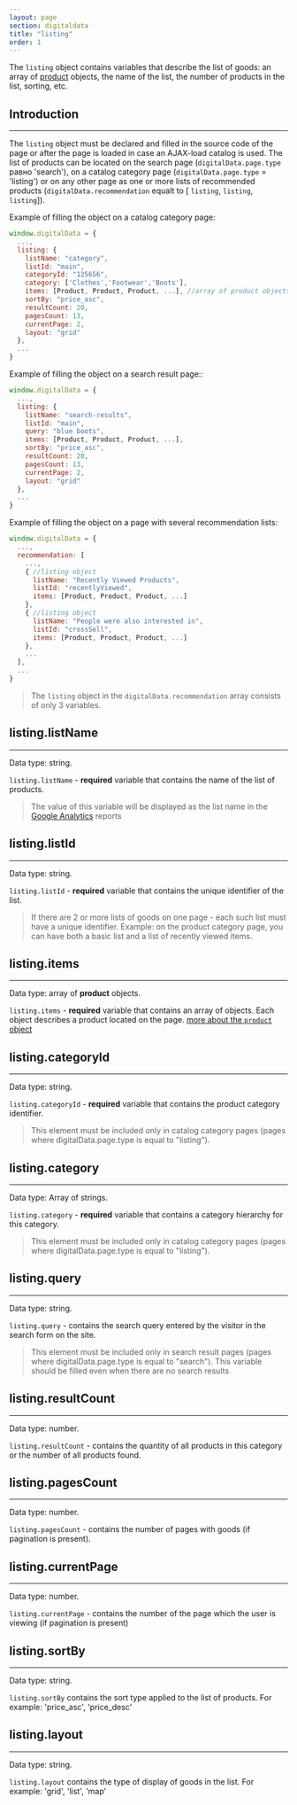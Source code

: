 ```yaml
---
layout: page
section: digitaldata
title: "listing"
order: 1
---
```


The `listing` object contains variables that describe the list of goods: an array of [product](/digitaldata/product) objects, the name of the list, the number of products in the list, sorting, etc.

## Introduction
------
The `listing` object must be declared and filled in the source code of the page or after the page is loaded in case an AJAX-load catalog is used. The list of products can be located on the search page (`digitalData.page.type` равно 'search'), on a catalog category page (`digitalData.page.type` = 'listing') or on any other page as one or more lists of recommended products (`digitalData.recommendation` equalt to [ `listing`, `listing`, `listing`]).

Example of filling the object on a catalog category page:
```javascript
window.digitalData = {
  ...,
  listing: {
    listName: "category",
    listId: "main",
    categoryId: "125656",
    category: ['Clothes','Footwear','Boots'],
    items: [Product, Product, Product, ...], //array of product objects
    sortBy: "price_asc",
    resultCount: 20,
    pagesCount: 13,
    currentPage: 2,
    layout: "grid"
  },
  ...
}
```

Example of filling the object on a search result page::
```javascript
window.digitalData = {
  ...,
  listing: {
    listName: "search-results",
    listId: "main",
    query: "blue boots",
    items: [Product, Product, Product, ...],
    sortBy: "price_asc",
    resultCount: 20,
    pagesCount: 13,
    currentPage: 2,
    layout: "grid"
  },
  ...
}
```

Example of filling the object on a page with several recommendation lists:
```javascript
window.digitalData = {
  ...,
  recommendation: [
    ...,
    { //listing object
      listName: "Recently Viewed Products",
      listId: "recentlyViewed",
      items: [Product, Product, Product, ...]
    },
    { //listing object
      listName: "People were also interested in",
      listId: "crossSell",
      items: [Product, Product, Product, ...]
    },
    ...
  ],
  ...
}
```

>The `listing` object in the `digitalData.recommendation` array consists of only 3 variables.

## listing.listName
------
Data type: string.

`listing.listName` - **required** variable that contains the name of the list of products.

>The value of this variable will be displayed as the list name in the [Google Analytics](/integrations/google-analytics) reports

## listing.listId
------
Data type: string.

`listing.listId` - **required** variable that contains the unique identifier of the list.

>If there are 2 or more lists of goods on one page - each such list must have a unique identifier. Example: on the product category page, you can have both a basic list and a list of recently viewed items.

## listing.items
------
Data type: array of **product** objects.

`listing.items` - **required** variable that contains an array of objects. Each object describes a product located on the page. [more about the `product` object](/digitaldata/product)

## listing.categoryId
------
Data type: string.

`listing.categoryId` - **required** variable that contains the product category identifier.

>This element must be included only in catalog category pages (pages where digitalData.page.type is equal to "listing").

## listing.category
------
Data type: Array of strings.

`listing.category` - **required** variable that contains a category hierarchy for this category.

>This element must be included only in catalog category pages (pages where digitalData.page.type is equal to "listing").

## listing.query
------
Data type: string.

`listing.query` - contains the search query entered by the visitor in the search form on the site.

>This element must be included only in search result pages (pages where digitalData.page.type is equal to "search").
>This variable should be filled even when there are no search results

## listing.resultCount
------
Data type: number.

`listing.resultCount` - contains the quantity of all products in this category or the number of all products found.

## listing.pagesCount
------
Data type: number.

`listing.pagesCount` - contains the number of pages with goods (if pagination is present).

## listing.currentPage
------
Data type: number.

`listing.currentPage` - contains the number of the page which the user is viewing (if pagination is present)

## listing.sortBy
------
Data type: string.

`listing.sortBy` contains the sort type applied to the list of products. For example: 'price_asc', 'price_desc'

## listing.layout
------
Data type: string.

`listing.layout` contains the type of display of goods in the list. For example: 'grid', 'list', 'map'
